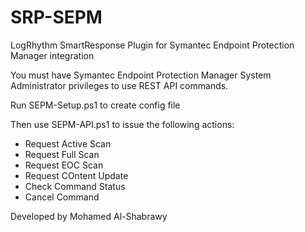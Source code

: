 # SRP-SEPM
LogRhythm SmartResponse Plugin for Symantec Endpoint Protection Manager integration

You must have Symantec Endpoint Protection Manager System Administrator privileges to use REST API commands.

Run SEPM-Setup.ps1 to create config file

Then use SEPM-API.ps1 to issue the following actions:
- Request Active Scan
- Request Full Scan
- Request EOC Scan
- Request COntent Update
- Check Command Status
- Cancel Command

Developed by Mohamed Al-Shabrawy